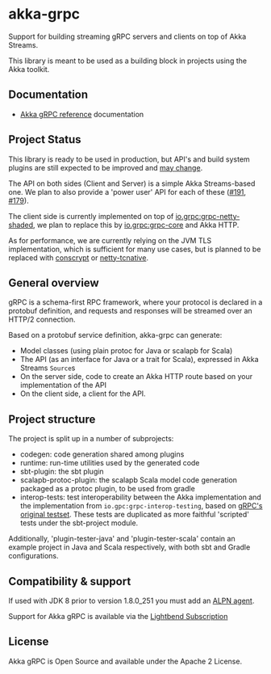 # akka-grpc

Support for building streaming gRPC servers and clients on top
of Akka Streams.

This library is meant to be used as a building block in projects using the Akka
toolkit.

## Documentation

- [Akka gRPC reference](https://doc.akka.io/docs/akka-grpc/current/) documentation 

## Project Status

This library is ready to be used in production, but API's and build system plugins are still expected to be improved and [may change](https://doc.akka.io/docs/akka/current/common/may-change.html).

The API on both sides (Client and Server) is a simple Akka Streams-based one.
We plan to also provide a 'power user' API for each of these ([#191](https://github.com/akka/akka-grpc/issues/191), [#179](https://github.com/akka/akka-grpc/issues/179)).

The client side is
currently implemented on top of [io.grpc:grpc-netty-shaded](https://mvnrepository.com/artifact/io.grpc/grpc-netty-shaded),
we plan to replace this by [io.grpc:grpc-core](https://mvnrepository.com/artifact/io.grpc/grpc-core) and Akka HTTP.

As for performance, we are currently relying on the JVM TLS implementation,
which is sufficient for many use cases, but is planned to be replaced with
[conscrypt](https://github.com/google/conscrypt) or [netty-tcnative](https://netty.io/wiki/forked-tomcat-native.html).

## General overview

gRPC is a schema-first RPC framework, where your protocol is declared in a
protobuf definition, and requests and responses will be streamed over an HTTP/2
connection.

Based on a protobuf service definition, akka-grpc can generate:

* Model classes (using plain protoc for Java or scalapb for Scala)
* The API (as an interface for Java or a trait for Scala), expressed in Akka Streams `Source`s
* On the server side, code to create an Akka HTTP route based on your implementation of the API
* On the client side, a client for the API.

## Project structure

The project is split up in a number of subprojects:

* codegen: code generation shared among plugins
* runtime: run-time utilities used by the generated code
* sbt-plugin: the sbt plugin
* scalapb-protoc-plugin: the scalapb Scala model code generation packaged as a protoc plugin, to be used from gradle
* interop-tests: test interoperability between the Akka implementation and the implementation from `io.gpc:grpc-interop-testing`, based on [gRPC's original testset](https://github.com/grpc/grpc/blob/master/doc/interop-test-descriptions.md). These tests are duplicated as more faithful 'scripted' tests under the sbt-project module.

Additionally, 'plugin-tester-java' and 'plugin-tester-scala' contain an example
project in Java and Scala respectively, with both sbt and Gradle configurations.

## Compatibility & support

If used with JDK 8 prior to version 1.8.0_251 you must add an [ALPN agent](https://doc.akka.io/docs/akka-http/10.1/server-side/http2.html#application-layer-protocol-negotiation-alpn-).

Support for Akka gRPC is available via the [Lightbend Subscription](https://lightbend.com/lightbend-subscription)

## License

Akka gRPC is Open Source and available under the Apache 2 License.
